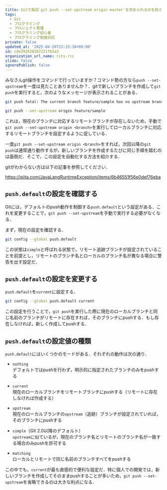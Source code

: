 ```yaml
---
title: Gitで毎回`git push --set-upstream origin master`を求められるのを防ぐ方法
tags:
  - Git
  - プログラミング
  - プロジェクト管理
  - プログラミング初心者
  - プログラミング勉強日記
private: false
updated_at: '2025-04-20T23:15:30+09:00'
id: cde292638187221f61a3
organization_url_name: rits-rcc
slide: false
ignorePublish: false
---
```

みなさんgit操作をコマンドで行っていますか？コマンド勢の方なら`push --set-upstream`を一度は見たことありませんか？．gitで新しいブランチを作成して`git push`を実行すると，次のようなメッセージが表示されることがある．

```bash
git push fatal: The current branch feature/sample has no upstream branch. To push the current branch and set the remote as upstream, use

git push --set-upstream origin feature/sample
```
これは，現在のブランチに対応するリモートブランチが存在しないため，手動で`git push --set-upstream origin <branch>`を実行してローカルブランチに対応するリモートブランチを設定するように促している．

一度`git push --set-upstream origin <branch>`をすれば，次回以降の`git push`は通常通り動作するが，新しいブランチを作成するたびに同じ手順を踏むのは面倒だ．そこで，この設定を自動化する方法を紹介する．

gitがわからない方は以下の記事を参照してください．

https://qiita.com/JavaLangRuntimeException/items/6b46551f56e0def76eba

## `push.default`の設定を確認する

Gitには，デフォルトのpush動作を制御する`push.default`という設定がある．これを変更することで，`git push --set-upstream`を手動で実行する必要がなくなる．

まず，現在の設定を確認する．
```bash
git config --global push.default
```
この状態は`simple`と呼ばれる状態で，リモート追跡ブランチが設定されていることを前提とし，リモートのブランチ名とローカルのブランチ名が異なる場合に警告を出す設定だ．

## `push.default`の設定を変更する
`push.default`を`current`に設定する．

```bash
git config --global push.default current
```

この設定を行うことで，`git push`を実行した際に現在のローカルブランチと同じ名前のブランチがリモートに存在すれば，そのブランチにpushする．もし存在しなければ，新しく作成してpushする．

## `push.default`の設定値の種類

`push.default`にはいくつかのモードがある．それぞれの動作は次の通り．

- `nothing`  
  デフォルトではpushを行わず，明示的に指定されたブランチのみをpushする

- `current`  
  現在のローカルブランチをリモートブランチにpushする（リモートに存在しなければ作成する）

- `upstream`  
  現在のローカルブランチの`upstream`（追跡）ブランチが設定されていれば，そのブランチにpushする

- `simple`（Git 2.0以降のデフォルト）  
  `upstream`に似ているが，現在のブランチ名とリモートのブランチ名が一致する場合のみpushを許可する

- `matching`  
  ローカルとリモートで同じ名前のブランチすべてをpushする

この中でも，`current`が最も直感的で便利な設定だ．特に個人での開発では，新しいブランチを作成してそのままpushすることが多いため，`git push --set-upstream`を省略できるのは大きな利点になる．

